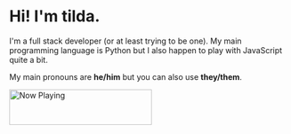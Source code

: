 # Hi! I'm tilda.
I'm a full stack developer (or at least trying to be one). My main programming language is Python but I also happen to play with JavaScript quite a bit.

My main pronouns are **he/him** but you can also use **they/them**.

<a href="https://tda-nowplaying.vercel.app/now-playing?open">
    <img src="https://tda-nowplaying.vercel.app/now-playing" width="256" height="64" alt="Now Playing">
</a>
